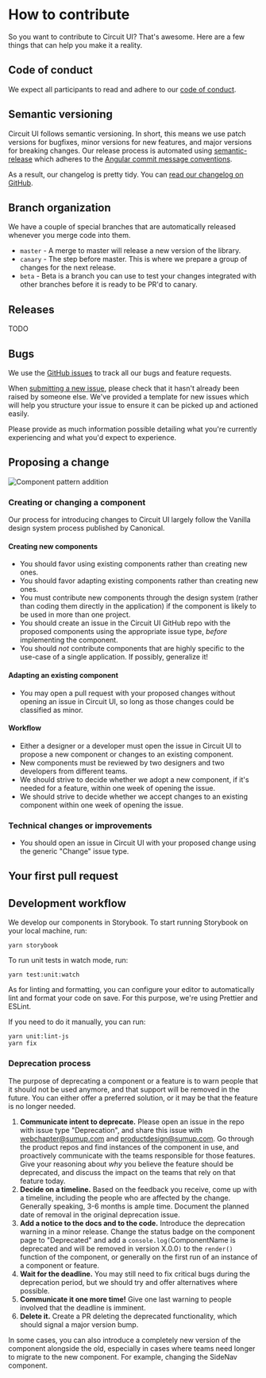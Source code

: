 # How to contribute

So you want to contribute to Circuit UI? That's awesome. Here are a few
things that can help you make it a reality.

## Code of conduct

We expect all participants to read and adhere to our [code of conduct](/CODE_OF_CONDUCT.md).

## Semantic versioning

Circuit UI follows semantic versioning. In short, this means we use patch versions
for bugfixes, minor versions for new features, and major versions for
breaking changes. Our release process is automated using [semantic-release](https://github.com/semantic-release/semantic-release)
which adheres to the [Angular commit message conventions](https://github.com/angular/angular.js/blob/master/DEVELOPERS.md#-git-commit-guidelines).

As a result, our changelog is pretty tidy. You can [read our changelog on GitHub](https://github.com/sumup/circuit-ui/releases).

## Branch organization

We have a couple of special branches that are automatically released whenever
you merge code into them.

- `master` - A merge to master will release a new version of the library.
- `canary` - The step before master. This is where we prepare a group of
  changes for the next release.
- `beta` - Beta is a branch you can use to test your changes integrated with
  other branches before it is ready to be PR'd to canary.

## Releases

TODO

## Bugs

We use the [GitHub issues](https://github.com/sumup/circuit-ui/issues) to track
all our bugs and feature requests.

When [submitting a new issue](https://github.com/sumup/circuit-ui/issues/new),
please check that it hasn't already been raised by someone else. We've provided
a template for new issues which will help you structure your issue to ensure it
can be picked up and actioned easily.

Please provide as much information possible detailing what you're currently
experiencing and what you'd expect to experience.

## Proposing a change

![Component pattern addition](/component-addition-flowchart.png)

### Creating or changing a component

Our process for introducing changes to Circuit UI largely follow the Vanilla
design system process published by Canonical.

#### Creating new components

- You should favor using existing components rather than creating new ones.
- You should favor adapting existing components rather than creating new ones.
- You must contribute new components through the design system (rather than
  coding them directly in the application) if the component is likely to be
  used in more than one project.
- You should create an issue in the Circuit UI GitHub repo with the proposed
  components using the appropriate issue type, _before_ implementing the
  component.
- You should _not_ contribute components that are highly specific to the
  use-case of a single application. If possibly, generalize it!

#### Adapting an existing component

- You may open a pull request with your proposed changes without opening an
  issue in Circuit UI, so long as those changes could be classified as
  minor.

#### Workflow

- Either a designer or a developer must open the issue in Circuit UI to propose
  a new component or changes to an existing component.
- New components must be reviewed by two designers and two developers from
  different teams.
- We should strive to decide whether we adopt a new component, if it's needed
  for a feature, within one week of opening the issue.
- We should strive to decide whether we accept changes to an existing
  component within one week of opening the issue.

### Technical changes or improvements

- You should open an issue in Circuit UI with your proposed change using the
  generic "Change" issue type.

## Your first pull request

## Development workflow

We develop our components in Storybook. To start running Storybook on your
local machine, run:

```
yarn storybook
```

To run unit tests in watch mode, run:

```
yarn test:unit:watch
```

As for linting and formatting, you can configure your editor to automatically
lint and format your code on save. For this purpose, we're using Prettier
and ESLint.

If you need to do it manually, you can run:

```
yarn unit:lint-js
yarn fix
```

### Deprecation process

The purpose of deprecating a component or a feature is to warn people that
it should not be used anymore, and that support will be removed in the future.
You can either offer a preferred solution, or it may be that the feature is
no longer needed.

1. **Communicate intent to deprecate.** Please open an issue in the repo with
   issue type "Deprecation", and share this issue with webchapter@sumup.com and
   productdesign@sumup.com. Go through the product repos and find instances of
   the component in use, and proactively communicate with the teams responsible
   for those features. Give your reasoning about _why_ you believe the feature
   should be deprecated, and discuss the impact on the teams that rely on
   that feature today. 
2. **Decide on a timeline.** Based on the feedback you receive, come up with
   a timeline, including the people who are affected by the change. Generally
   speaking, 3-6 months is ample time. Document the planned date of removal
   in the original deprecation issue.
3. **Add a notice to the docs and to the code.** Introduce the deprecation
   warning in a minor release. Change the status badge on the component page
   to "Deprecated" and add a `console.log(`ComponentName is deprecated and will be removed in version X.0.0`)`
   to the `render()` function of the component, or generally on the first
   run of an instance of a component or feature.
4. **Wait for the deadline.** You may still need to fix critical bugs during the
   deprecation period, but we should try and offer alternatives where possible.
5. **Communicate it one more time!** Give one last warning to people involved
   that the deadline is imminent.
6. **Delete it.** Create a PR deleting the deprecated functionality, which should
   signal a major version bump.

In some cases, you can also introduce a completely new version of the component
alongside the old, especially in cases where teams need longer to migrate
to the new component. For example, changing the SideNav component.
